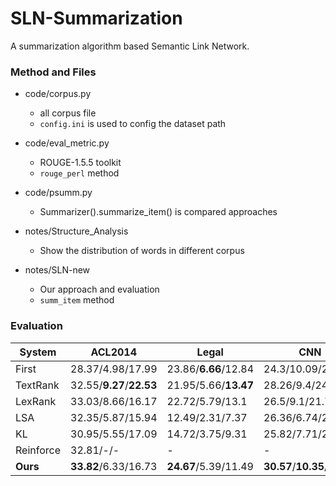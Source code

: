 # SLN-Summarization
A summarization algorithm based Semantic Link Network.

### Method and Files

* code/corpus.py
    - all corpus file
    - `config.ini` is used to config the dataset path

* code/eval_metric.py
    - ROUGE-1.5.5 toolkit
    - `rouge_perl` method

* code/psumm.py
    - Summarizer().summarize_item() is compared approaches

* notes/Structure_Analysis
    - Show the distribution of words in different corpus

* notes/SLN-new
    - Our approach and evaluation
    - `summ_item` method

### Evaluation

| System      | ACL2014                  | Legal                | CNN                       |
|    -        |                        - | -                    | -                         |
|First        | 28.37/4.98/17.99         | 23.86/**6.66**/12.84 | 24.3/10.09/21.43          |
|TextRank     | 32.55/**9.27**/**22.53** | 21.95/5.66/**13.47** | 28.26/9.4/24.38           |
|LexRank      | 33.03/8.66/16.17         | 22.72/5.79/13.1      | 26.5/9.1/21.76            |
|LSA          | 32.35/5.87/15.94         | 12.49/2.31/7.37      | 26.36/6.74/20.97          |
|KL           | 30.95/5.55/17.09         | 14.72/3.75/9.31      | 25.82/7.71/22.04          |
|Reinforce    | 32.81/-/-                | -                    | -                         |
|**Ours**     | **33.82**/6.33/16.73     | **24.67**/5.39/11.49 | **30.57**/**10.35**/**25.06** |

